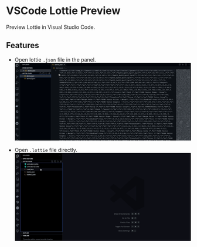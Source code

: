 # VSCode Lottie Preview

Preview Lottie in Visual Studio Code.

## Features

- Open lottie `.json` file in the panel.
  ![feature 1](media/images/vscode-lottie-preview-feature-1.gif)

- Open `.lottie` file directly.
  ![feature 2](media/images/vscode-lottie-preview-feature-2.gif)

